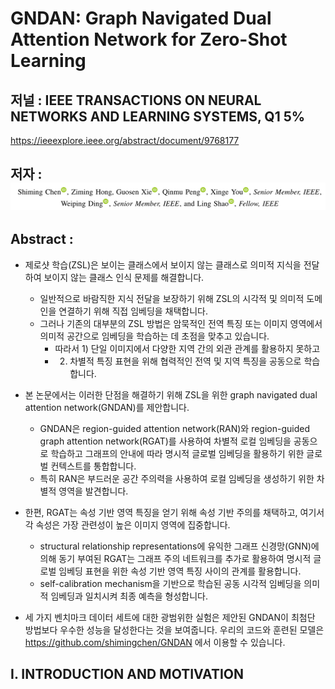 # GNDAN: Graph Navigated Dual Attention Network for Zero-Shot Learning

## 저널 : IEEE TRANSACTIONS ON NEURAL NETWORKS AND LEARNING SYSTEMS, Q1 5%

https://ieeexplore.ieee.org/abstract/document/9768177

## 저자 : ![Alt text](image.png)


## Abstract : 
- 제로샷 학습(ZSL)은 보이는 클래스에서 보이지 않는 클래스로 의미적 지식을 전달하여 보이지 않는 클래스 인식 문제를 해결합니다. 
  - 일반적으로 바람직한 지식 전달을 보장하기 위해 ZSL의 시각적 및 의미적 도메인을 연결하기 위해 직접 임베딩을 채택합니다. 
  - 그러나 기존의 대부분의 ZSL 방법은 암묵적인 전역 특징 또는 이미지 영역에서 의미적 공간으로 임베딩을 학습하는 데 초점을 맞추고 있습니다. 
    - 따라서 1) 단일 이미지에서 다양한 지역 간의 외관 관계를 활용하지 못하고 
    - 2) 차별적 특징 표현을 위해 협력적인 전역 및 지역 특징을 공동으로 학습합니다.

- 본 논문에서는 이러한 단점을 해결하기 위해 ZSL을 위한  graph navigated dual attention network(GNDAN)를 제안합니다. 
  - GNDAN은 region-guided attention network(RAN)와 region-guided graph attention network(RGAT)를 사용하여 차별적 로컬 임베딩을 공동으로 학습하고 그래프의 안내에 따라 명시적 글로벌 임베딩을 활용하기 위한 글로벌 컨텍스트를 통합합니다.
  - 특히 RAN은 부드러운 공간 주의력을 사용하여 로컬 임베딩을 생성하기 위한 차별적 영역을 발견합니다.
  
- 한편, RGAT는 속성 기반 영역 특징을 얻기 위해 속성 기반 주의를 채택하고, 여기서 각 속성은 가장 관련성이 높은 이미지 영역에 집중합니다. 
  - structural relationship representations에 유익한 그래프 신경망(GNN)에 의해 동기 부여된 RGAT는 그래프 주의 네트워크를 추가로 활용하여 명시적 글로벌 임베딩 표현을 위한 속성 기반 영역 특징 사이의 관계를 활용합니다.
  - self-calibration mechanism을 기반으로 학습된 공동 시각적 임베딩을 의미적 임베딩과 일치시켜 최종 예측을 형성합니다. 
- 세 가지 벤치마크 데이터 세트에 대한 광범위한 실험은 제안된 GNDAN이 최첨단 방법보다 우수한 성능을 달성한다는 것을 보여줍니다. 우리의 코드와 훈련된 모델은 https://github.com/shimingchen/GNDAN 에서 이용할 수 있습니다.


## I. INTRODUCTION AND MOTIVATION

